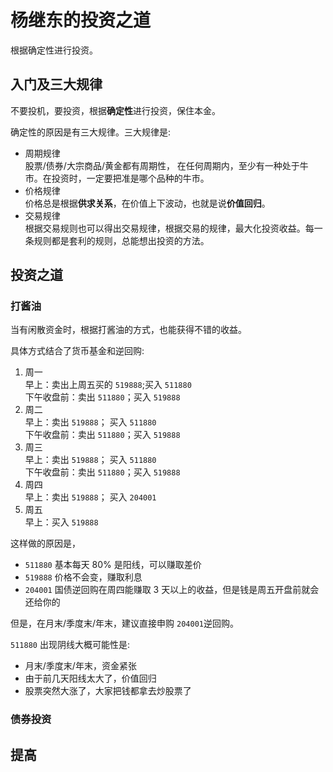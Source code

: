 # 杨继东的投资之道

根据确定性进行投资。

## 入门及三大规律

不要投机，要投资，根据**确定性**进行投资，保住本金。

确定性的原因是有三大规律。三大规律是:

- 周期规律  
   股票/债券/大宗商品/黄金都有周期性， 在任何周期内，至少有一种处于牛市。在投资时，一定要把准是哪个品种的牛市。
- 价格规律  
   价格总是根据**供求关系**，在价值上下波动，也就是说**价值回归**。
- 交易规律  
   根据交易规则也可以得出交易规律，根据交易的规律，最大化投资收益。每一条规则都是套利的规则，总能想出投资的方法。

## 投资之道

### 打酱油

当有闲散资金时，根据打酱油的方式，也能获得不错的收益。

具体方式结合了货币基金和逆回购:

1. 周一  
   早上：卖出上周五买的 `519888`;买入 `511880`  
   下午收盘前：卖出 `511880`；买入 `519888`
2. 周二  
   早上：卖出 `519888`； 买入 `511880`  
   下午收盘前：卖出 `511880`；买入 `519888`
3. 周三  
   早上：卖出 `519888`； 买入 `511880`  
   下午收盘前：卖出 `511880`；买入 `519888`
4. 周四  
   早上：卖出 `519888`； 买入 `204001`
5. 周五  
   早上：买入 `519888`

这样做的原因是，

- `511880` 基本每天 80% 是阳线，可以赚取差价
- `519888` 价格不会变，赚取利息
- `204001` 国债逆回购在周四能赚取 3 天以上的收益，但是钱是周五开盘前就会还给你的

但是，在月末/季度末/年末，建议直接申购 `204001`逆回购。

`511880` 出现阴线大概可能性是:

- 月末/季度末/年末，资金紧张
- 由于前几天阳线太大了，价值回归
- 股票突然大涨了，大家把钱都拿去炒股票了

### 债券投资

## 提高
